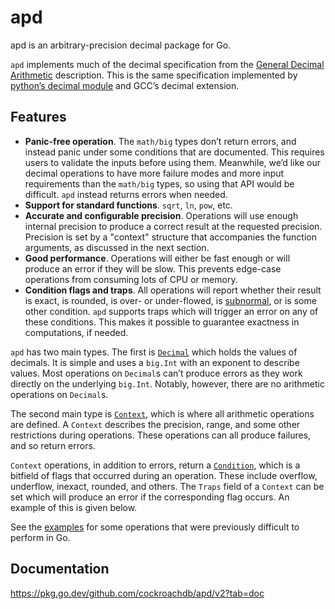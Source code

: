 # apd

apd is an arbitrary-precision decimal package for Go.

`apd` implements much of the decimal specification from the [General Decimal Arithmetic](http://speleotrove.com/decimal/) description. This is the same specification implemented by [python’s decimal module](https://docs.python.org/2/library/decimal.html) and GCC’s decimal extension.

## Features

- **Panic-free operation**. The `math/big` types don’t return errors, and instead panic under some conditions that are documented. This requires users to validate the inputs before using them. Meanwhile, we’d like our decimal operations to have more failure modes and more input requirements than the `math/big` types, so using that API would be difficult. `apd` instead returns errors when needed.
- **Support for standard functions**. `sqrt`, `ln`, `pow`, etc.
- **Accurate and configurable precision**. Operations will use enough internal precision to produce a correct result at the requested precision. Precision is set by a "context" structure that accompanies the function arguments, as discussed in the next section.
- **Good performance**. Operations will either be fast enough or will produce an error if they will be slow. This prevents edge-case operations from consuming lots of CPU or memory.
- **Condition flags and traps**. All operations will report whether their result is exact, is rounded, is over- or under-flowed, is [subnormal](https://en.wikipedia.org/wiki/Denormal_number), or is some other condition. `apd` supports traps which will trigger an error on any of these conditions. This makes it possible to guarantee exactness in computations, if needed.

`apd` has two main types. The first is [`Decimal`](https://godoc.org/github.com/cockroachdb/apd#Decimal) which holds the values of decimals. It is simple and uses a `big.Int` with an exponent to describe values. Most operations on `Decimal`s can’t produce errors as they work directly on the underlying `big.Int`. Notably, however, there are no arithmetic operations on `Decimal`s.

The second main type is [`Context`](https://godoc.org/github.com/cockroachdb/apd#Context), which is where all arithmetic operations are defined. A `Context` describes the precision, range, and some other restrictions during operations. These operations can all produce failures, and so return errors.

`Context` operations, in addition to errors, return a [`Condition`](https://godoc.org/github.com/cockroachdb/apd#Condition), which is a bitfield of flags that occurred during an operation. These include overflow, underflow, inexact, rounded, and others. The `Traps` field of a `Context` can be set which will produce an error if the corresponding flag occurs. An example of this is given below.

See the [examples](https://godoc.org/github.com/cockroachdb/apd#pkg-examples) for some operations that were previously difficult to perform in Go.

## Documentation
https://pkg.go.dev/github.com/cockroachdb/apd/v2?tab=doc
